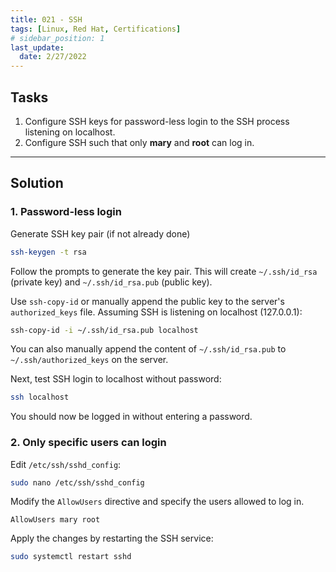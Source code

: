 ```yaml
---
title: 021 - SSH
tags: [Linux, Red Hat, Certifications]
# sidebar_position: 1 
last_update:
  date: 2/27/2022
---
```



## Tasks

1. Configure SSH keys for password-less login to the SSH process listening on localhost.
2. Configure SSH such that only **mary** and **root** can log in.

----

## Solution

### 1. Password-less login

Generate SSH key pair (if not already done)

```bash
ssh-keygen -t rsa
```

Follow the prompts to generate the key pair. This will create `~/.ssh/id_rsa` (private key) and `~/.ssh/id_rsa.pub` (public key).

Use `ssh-copy-id` or manually append the public key to the server's `authorized_keys` file. Assuming SSH is listening on localhost (127.0.0.1):

```bash
ssh-copy-id -i ~/.ssh/id_rsa.pub localhost
```

You can also manually append the content of `~/.ssh/id_rsa.pub` to `~/.ssh/authorized_keys` on the server.

Next, test SSH login to localhost without password:

```bash
ssh localhost
```

You should now be logged in without entering a password.



### 2. Only specific users can login

Edit `/etc/ssh/sshd_config`:

```bash
sudo nano /etc/ssh/sshd_config
```

Modify the `AllowUsers` directive and specify the users allowed to log in.

```ssh
AllowUsers mary root
```

Apply the changes by restarting the SSH service:

```bash
sudo systemctl restart sshd
```